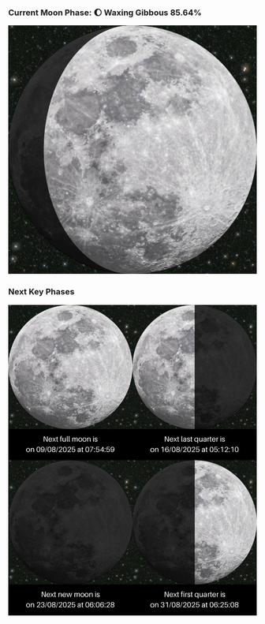 ### Current Moon Phase: 🌔 Waxing Gibbous 85.64%
![Moon Phase](moonphase.png)
### Next Key Phases
![Gallery](gallery.png)